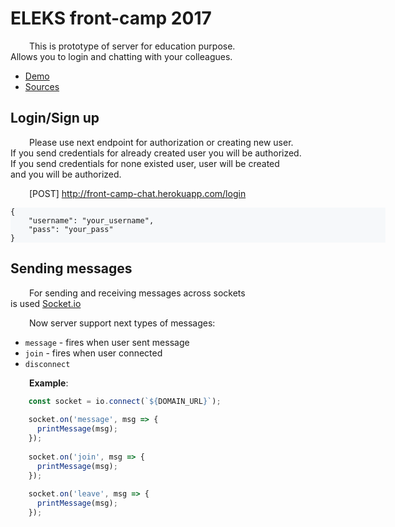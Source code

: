 # ELEKS front-camp 2017

This is prototype of server for education purpose.  
Allows you to login and chatting with your colleagues.

* [Demo](http://front-camp-chat-client.herokuapp.com/) 
* [Sources](https://github.com/dosandk/eleks-camp-2017-chat-client)

## Login/Sign up
Please use next endpoint for authorization or creating new user.  
If you send credentials for already created user you will be authorized.  
If you send credentials for none existed user, user will be created  
and you will be authorized.

[POST] http://front-camp-chat.herokuapp.com/login
```
{
    "username": "your_username",
    "pass": "your_pass"
}
```

## Sending messages

For sending and receiving messages across sockets  
is used [Socket.io](https://github.com/socketio/socket.io)

Now server support next types of messages:
* `message` - fires when user sent message
* `join` - fires when user connected 
* `disconnect`

<b>Example</b>:
```javascript
    const socket = io.connect(`${DOMAIN_URL}`);
    
    socket.on('message', msg => {
      printMessage(msg);
    });
    
    socket.on('join', msg => {
      printMessage(msg);
    });
    
    socket.on('leave', msg => {
      printMessage(msg);
    });
```
<style>
    html {
        font-size: 16px;
    }
    p { 
       text-indent: 30px;
    }
    pre {
        width: 600px;
        background: #f6f8fa;
    }
</style>
